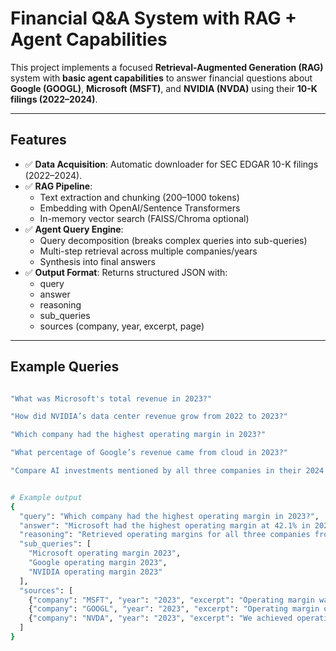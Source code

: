 # Financial Q&A System with RAG + Agent Capabilities

This project implements a focused **Retrieval-Augmented Generation (RAG)** system with **basic agent capabilities** to answer financial questions about **Google (GOOGL)**, **Microsoft (MSFT)**, and **NVIDIA (NVDA)** using their **10-K filings (2022–2024)**.

---

## Features
- ✅ **Data Acquisition**: Automatic downloader for SEC EDGAR 10-K filings (2022–2024).  
- ✅ **RAG Pipeline**:
  - Text extraction and chunking (200–1000 tokens)
  - Embedding with OpenAI/Sentence Transformers
  - In-memory vector search (FAISS/Chroma optional)  
- ✅ **Agent Query Engine**:
  - Query decomposition (breaks complex queries into sub-queries)
  - Multi-step retrieval across multiple companies/years
  - Synthesis into final answers  
- ✅ **Output Format**:
  Returns structured JSON with:
  - query
  - answer
  - reasoning
  - sub_queries
  - sources (company, year, excerpt, page)

---

## Example Queries

```bash

"What was Microsoft's total revenue in 2023?"

"How did NVIDIA’s data center revenue grow from 2022 to 2023?"

"Which company had the highest operating margin in 2023?"

"What percentage of Google’s revenue came from cloud in 2023?"

"Compare AI investments mentioned by all three companies in their 2024 10-Ks"


# Example output 
{
  "query": "Which company had the highest operating margin in 2023?",
  "answer": "Microsoft had the highest operating margin at 42.1% in 2023, followed by Google at 29.8% and NVIDIA at 29.6%.",
  "reasoning": "Retrieved operating margins for all three companies from their 2023 10-K filings and compared values.",
  "sub_queries": [
    "Microsoft operating margin 2023",
    "Google operating margin 2023",
    "NVIDIA operating margin 2023"
  ],
  "sources": [
    {"company": "MSFT", "year": "2023", "excerpt": "Operating margin was 42.1%...", "page": 10},
    {"company": "GOOGL", "year": "2023", "excerpt": "Operating margin of 29.8%...", "page": 42},
    {"company": "NVDA", "year": "2023", "excerpt": "We achieved operating margin of 29.6%...", "page": 37}
  ]
}
